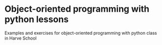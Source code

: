 # Object-oriented programming with python lessons
Examples and exercises for object-oriented programming with python class in Harve School
